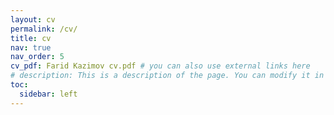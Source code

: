```yaml
---
layout: cv
permalink: /cv/
title: cv
nav: true
nav_order: 5
cv_pdf: Farid Kazimov cv.pdf # you can also use external links here
# description: This is a description of the page. You can modify it in '_pages/cv.md'. You can also change or remove the top pdf download button.
toc:
  sidebar: left
---
```

